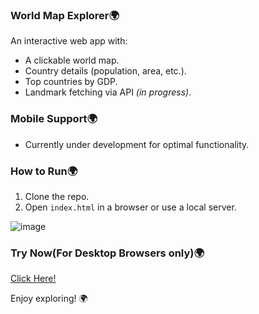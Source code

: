 ### World Map Explorer🌍  
An interactive web app with:  
- A clickable world map.  
- Country details (population, area, etc.).  
- Top countries by GDP.  
- Landmark fetching via API *(in progress)*.  

### Mobile Support🌍
- Currently under development for optimal functionality.  

### How to Run🌍  
1. Clone the repo.  
2. Open `index.html` in a browser or use a local server.





![image](https://github.com/user-attachments/assets/82a11ba6-0f19-49c8-87a5-dbc1b82e0981)


### Try Now(For Desktop Browsers only)🌍
[Click Here!](https://aryannlol.github.io/interactive-world-map/)  

Enjoy exploring! 🌍
